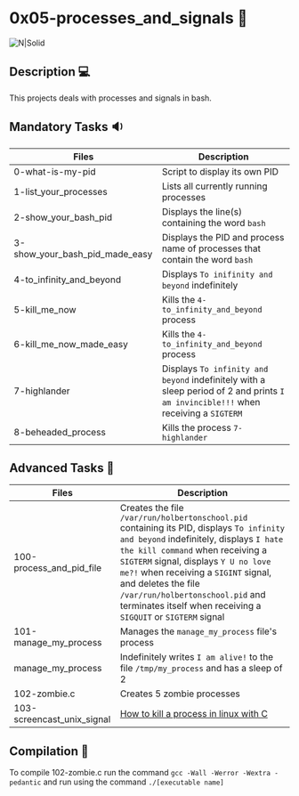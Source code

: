 # 0x05-processes_and_signals :satellite:

![N|Solid](https://www.tecmint.com/wp-content/uploads/2018/06/fkill-Kill-Linux-Process-by-Name-PID.png)

## Description :computer:

This projects deals with processes and signals in bash.

## Mandatory Tasks :sound:

| Files                          | Description                                                                                                                        |
| ------------------------------ | ---------------------------------------------------------------------------------------------------------------------------------- |
| 0-what-is-my-pid               | Script to display its own PID                                                                                                      |
| 1-list_your_processes          | Lists all currently running processes                                                                                              |
| 2-show_your_bash_pid           | Displays the line(s) containing the word `bash`                                                                                    |
| 3-show_your_bash_pid_made_easy | Displays the PID and process name of processes that contain the word `bash`                                                        |
| 4-to_infinity_and_beyond       | Displays `To inifinity and beyond` indefinitely                                                                                    |
| 5-kill_me_now                  | Kills the `4-to_infinity_and_beyond` process                                                                                       |
| 6-kill_me_now_made_easy        | Kills the `4-to_infinity_and_beyond` process                                                                                       |
| 7-highlander                   | Displays `To infinity and beyond` indefinitely with a sleep period of 2 and prints `I am invincible!!!` when receiving a `SIGTERM` |
| 8-beheaded_process             | Kills the process `7-highlander`                                                                                                   |

## Advanced Tasks :dart:

| Files                      | Description                                                                                                                                                                                                                                                                                                                                                                      |
| -------------------------- | -------------------------------------------------------------------------------------------------------------------------------------------------------------------------------------------------------------------------------------------------------------------------------------------------------------------------------------------------------------------------------- |
| 100-process_and_pid_file   | Creates the file `/var/run/holbertonschool.pid` containing its PID, displays `To infinity and beyond` indefinitely, displays `I hate the kill command` when receiving a `SIGTERM` signal, displays `Y U no love me?!` when receiving a `SIGINT` signal, and deletes the file `/var/run/holbertonschool.pid` and terminates itself when receiving a `SIGQUIT` or `SIGTERM` signal |
| 101-manage_my_process      | Manages the `manage_my_process` file's process                                                                                                                                                                                                                                                                                                                                   |
| manage_my_process          | Indefinitely writes `I am alive!` to the file `/tmp/my_process` and has a sleep of 2                                                                                                                                                                                                                                                                                             |
| 102-zombie.c               | Creates 5 zombie processes                                                                                                                                                                                                                                                                                                                                                       |
| 103-screencast_unix_signal | [How to kill a process in linux with C](https://youtu.be/02HjGHEX21o)                                                                                                                                                                                                                                                                                                            |

## Compilation :flashlight:

To compile 102-zombie.c run the command `gcc -Wall -Werror -Wextra -pedantic` and run using the command `./[executable name]`
